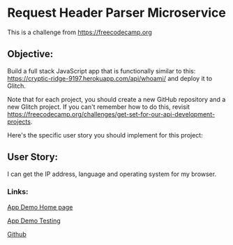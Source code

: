 # Request Header Parser Microservice
This is a challenge from https://freecodecamp.org

## Objective:
Build a full stack JavaScript app that is functionally similar to this: https://cryptic-ridge-9197.herokuapp.com/api/whoami/
and deploy it to Glitch.

Note that for each project, you should create a new GitHub repository and a new Glitch project. If you can't remember how to do this, revisit https://freecodecamp.org/challenges/get-set-for-our-api-development-projects.

Here's the specific user story you should implement for this project:

## User Story:
I can get the IP address, language and operating system for my browser.

### Links:

[App Demo Home page](https://bustling-toy.glitch.me/)

[App Demo Testing](https://bustling-toy.glitch.me/whoami)

[Github](https://github.com/ejgdev/Request-Header-Parser-Microservice)
